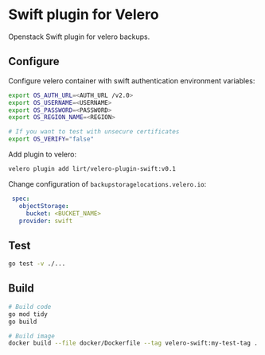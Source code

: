 # Swift plugin for Velero

Openstack Swift plugin for velero backups.

## Configure

Configure velero container with swift authentication environment variables:

```bash
export OS_AUTH_URL=<AUTH_URL /v2.0>
export OS_USERNAME=<USERNAME>
export OS_PASSWORD=<PASSWORD>
export OS_REGION_NAME=<REGION>

# If you want to test with unsecure certificates
export OS_VERIFY="false"
```

Add plugin to velero:

```bash
velero plugin add lirt/velero-plugin-swift:v0.1
```

Change configuration of `backupstoragelocations.velero.io`:

```yaml
 spec:
   objectStorage:
     bucket: <BUCKET_NAME>
   provider: swift
```

## Test

```bash
go test -v ./...
```

## Build

```bash
# Build code
go mod tidy
go build

# Build image
docker build --file docker/Dockerfile --tag velero-swift:my-test-tag .
```
